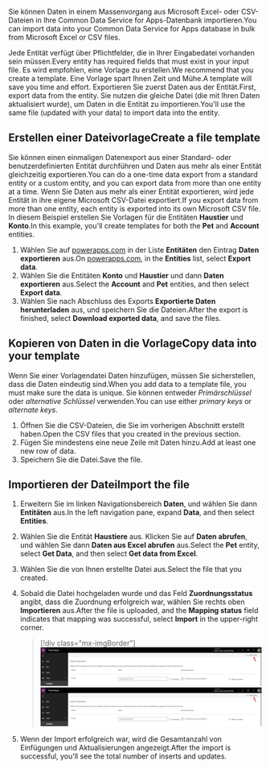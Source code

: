 <span data-ttu-id="83b23-101">Sie können Daten in einem Massenvorgang aus Microsoft Excel- oder CSV-Dateien in Ihre Common Data Service for Apps-Datenbank importieren.</span><span class="sxs-lookup"><span data-stu-id="83b23-101">You can import data into your Common Data Service for Apps database in bulk from Microsoft Excel or CSV files.</span></span> 

<span data-ttu-id="83b23-102">Jede Entität verfügt über Pflichtfelder, die in Ihrer Eingabedatei vorhanden sein müssen.</span><span class="sxs-lookup"><span data-stu-id="83b23-102">Every entity has required fields that must exist in your input file.</span></span> <span data-ttu-id="83b23-103">Es wird empfohlen, eine Vorlage zu erstellen.</span><span class="sxs-lookup"><span data-stu-id="83b23-103">We recommend that you create a template.</span></span> <span data-ttu-id="83b23-104">Eine Vorlage spart Ihnen Zeit und Mühe.</span><span class="sxs-lookup"><span data-stu-id="83b23-104">A template will save you time and effort.</span></span> <span data-ttu-id="83b23-105">Exportieren Sie zuerst Daten aus der Entität.</span><span class="sxs-lookup"><span data-stu-id="83b23-105">First, export data from the entity.</span></span> <span data-ttu-id="83b23-106">Sie nutzen die gleiche Datei (die mit Ihren Daten aktualisiert wurde), um Daten in die Entität zu importieren.</span><span class="sxs-lookup"><span data-stu-id="83b23-106">You'll use the same file (updated with your data) to import data into the entity.</span></span>

## <a name="create-a-file-template"></a><span data-ttu-id="83b23-107">Erstellen einer Dateivorlage</span><span class="sxs-lookup"><span data-stu-id="83b23-107">Create a file template</span></span>
<span data-ttu-id="83b23-108">Sie können einen einmaligen Datenexport aus einer Standard- oder benutzerdefinierten Entität durchführen und Daten aus mehr als einer Entität gleichzeitig exportieren.</span><span class="sxs-lookup"><span data-stu-id="83b23-108">You can do a one-time data export from a standard entity or a custom entity, and you can export data from more than one entity at a time.</span></span> <span data-ttu-id="83b23-109">Wenn Sie Daten aus mehr als einer Entität exportieren, wird jede Entität in ihre eigene Microsoft CSV-Datei exportiert.</span><span class="sxs-lookup"><span data-stu-id="83b23-109">If you export data from more than one entity, each entity is exported into its own Microsoft CSV file.</span></span> <span data-ttu-id="83b23-110">In diesem Beispiel erstellen Sie Vorlagen für die Entitäten **Haustier** und **Konto**.</span><span class="sxs-lookup"><span data-stu-id="83b23-110">In this example, you'll create templates for both the **Pet** and **Account** entities.</span></span>

1. <span data-ttu-id="83b23-111">Wählen Sie auf [powerapps.com](https://web.powerapps.com/) in der Liste **Entitäten** den Eintrag **Daten exportieren** aus.</span><span class="sxs-lookup"><span data-stu-id="83b23-111">On [powerapps.com](https://web.powerapps.com/), in the **Entities** list, select **Export data**.</span></span>
1. <span data-ttu-id="83b23-112">Wählen Sie die Entitäten **Konto** und **Haustier** und dann **Daten exportieren** aus.</span><span class="sxs-lookup"><span data-stu-id="83b23-112">Select the **Account** and **Pet** entities, and then select **Export data**.</span></span>
1. <span data-ttu-id="83b23-113">Wählen Sie nach Abschluss des Exports **Exportierte Daten herunterladen** aus, und speichern Sie die Dateien.</span><span class="sxs-lookup"><span data-stu-id="83b23-113">After the export is finished, select **Download exported data**, and save the files.</span></span>

## <a name="copy-data-into-your-template"></a><span data-ttu-id="83b23-114">Kopieren von Daten in die Vorlage</span><span class="sxs-lookup"><span data-stu-id="83b23-114">Copy data into your template</span></span>
<span data-ttu-id="83b23-115">Wenn Sie einer Vorlagendatei Daten hinzufügen, müssen Sie sicherstellen, dass die Daten eindeutig sind.</span><span class="sxs-lookup"><span data-stu-id="83b23-115">When you add data to a template file, you must make sure the data is unique.</span></span> <span data-ttu-id="83b23-116">Sie können entweder *Primärschlüssel* oder *alternative Schlüssel* verwenden.</span><span class="sxs-lookup"><span data-stu-id="83b23-116">You can use either *primary keys* or *alternate keys*.</span></span>

1. <span data-ttu-id="83b23-117">Öffnen Sie die CSV-Dateien, die Sie im vorherigen Abschnitt erstellt haben.</span><span class="sxs-lookup"><span data-stu-id="83b23-117">Open the CSV files that you created in the previous section.</span></span>
1. <span data-ttu-id="83b23-118">Fügen Sie mindestens eine neue Zeile mit Daten hinzu.</span><span class="sxs-lookup"><span data-stu-id="83b23-118">Add at least one new row of data.</span></span>
1. <span data-ttu-id="83b23-119">Speichern Sie die Datei.</span><span class="sxs-lookup"><span data-stu-id="83b23-119">Save the file.</span></span>

## <a name="import-the-file"></a><span data-ttu-id="83b23-120">Importieren der Datei</span><span class="sxs-lookup"><span data-stu-id="83b23-120">Import the file</span></span>
1. <span data-ttu-id="83b23-121">Erweitern Sie im linken Navigationsbereich **Daten**, und wählen Sie dann **Entitäten** aus.</span><span class="sxs-lookup"><span data-stu-id="83b23-121">In the left navigation pane, expand **Data**, and then select **Entities**.</span></span>
1. <span data-ttu-id="83b23-122">Wählen Sie die Entität **Haustiere** aus. Klicken Sie auf **Daten abrufen**, und wählen Sie dann **Daten aus Excel abrufen** aus.</span><span class="sxs-lookup"><span data-stu-id="83b23-122">Select the **Pet** entity, select **Get Data**, and then select **Get data from Excel**.</span></span>
1. <span data-ttu-id="83b23-123">Wählen Sie die von Ihnen erstellte Datei aus.</span><span class="sxs-lookup"><span data-stu-id="83b23-123">Select the file that you created.</span></span>
1. <span data-ttu-id="83b23-124">Sobald die Datei hochgeladen wurde und das Feld **Zuordnungsstatus** angibt, dass die Zuordnung erfolgreich war, wählen Sie rechts oben **Importieren** aus.</span><span class="sxs-lookup"><span data-stu-id="83b23-124">After the file is uploaded, and the **Mapping status** field indicates that mapping was successful, select **Import** in the upper-right corner.</span></span>

    > [!div class="mx-imgBorder"]
    > <span data-ttu-id="83b23-125">![Beispiel des Felds „Zuordnungsstatus“ und der Schaltfläche „Importieren“ bei einem erfolgreichen Upload](../media/success-map-imp.png)</span><span class="sxs-lookup"><span data-stu-id="83b23-125">![Example of a Mapping status field and Import button for a successful upload](../media/success-map-imp.png)</span></span>

1. <span data-ttu-id="83b23-126">Wenn der Import erfolgreich war, wird die Gesamtanzahl von Einfügungen und Aktualisierungen angezeigt.</span><span class="sxs-lookup"><span data-stu-id="83b23-126">After the import is successful, you'll see the total number of inserts and updates.</span></span>
